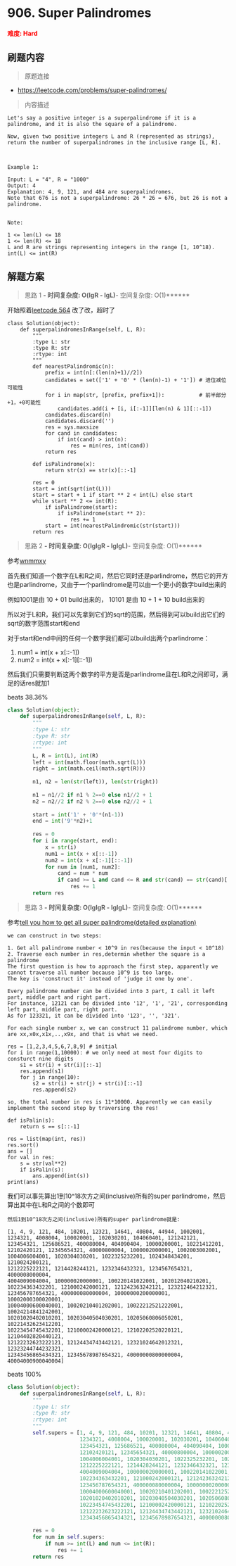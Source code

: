 # 906. Super Palindromes

**<font color=red>难度: Hard</font>**

## 刷题内容

> 原题连接

* https://leetcode.com/problems/super-palindromes/

> 内容描述

```
Let's say a positive integer is a superpalindrome if it is a palindrome, and it is also the square of a palindrome.

Now, given two positive integers L and R (represented as strings), return the number of superpalindromes in the inclusive range [L, R].

 

Example 1:

Input: L = "4", R = "1000"
Output: 4
Explanation: 4, 9, 121, and 484 are superpalindromes.
Note that 676 is not a superpalindrome: 26 * 26 = 676, but 26 is not a palindrome.
 

Note:

1 <= len(L) <= 18
1 <= len(R) <= 18
L and R are strings representing integers in the range [1, 10^18).
int(L) <= int(R)
```

## 解题方案

> 思路 1
******- 时间复杂度: O(lgR - lgL)******- 空间复杂度: O(1)******



开始照着[leetcode 564](https://github.com/apachecn/awesome-algorithm/blob/master/docs/Leetcode_Solutions/Python/564._Find_the_Closest_Palindrome.md)
改了改，超时了

```
class Solution(object):
    def superpalindromesInRange(self, L, R):
        """
        :type L: str
        :type R: str
        :rtype: int
        """
        def nearestPalindromic(n):     
            prefix = int(n[:(len(n)+1)//2])
            candidates = set(['1' + '0' * (len(n)-1) + '1']) # 进位减位可能性
            for i in map(str, [prefix, prefix+1]):           # 前半部分+1，+0可能性
                candidates.add(i + [i, i[:-1]][len(n) & 1][::-1])
            candidates.discard(n)                                              
            candidates.discard('')                                             
            res = sys.maxsize
            for cand in candidates:
                if int(cand) > int(n):
                    res = min(res, int(cand))
            return res
        
        def isPalindrome(x):
            return str(x) == str(x)[::-1]
        
        res = 0
        start = int(sqrt(int(L)))
        start = start + 1 if start ** 2 < int(L) else start
        while start ** 2 <= int(R):
            if isPalindrome(start):
                if isPalindrome(start ** 2):
                    res += 1
            start = int(nearestPalindromic(str(start)))
        return res
```




> 思路 2
******- 时间复杂度: O(lglgR - lglgL)******- 空间复杂度: O(1)******

参考[wnmmxy](https://leetcode.com/problems/super-palindromes/discuss/170742/Python-super-easy-to-understand-105-complexity-no-cheating)

首先我们知道一个数字在L和R之间，然后它同时还是parlindrome，然后它的开方也是parlindrome，又由于一个parlindrome是可以由一个更小的数字build出来的

例如1001是由 10 + 01 build出来的， 10101 是由 10 + 1 + 10 build出来的

所以对于L和R，我们可以先拿到它们的sqrt的范围，然后得到可以build出它们的sqrt的数字范围start和end

对于start和end中间的任何一个数字我们都可以build出两个parlindrome：          
1. num1 = int(x + x[::-1])
2. num2 = int(x + x[:-1][::-1])

然后我们只需要判断这两个数字的平方是否是parlindrome且在L和R之间即可，满足的话res就加1

beats 38.36%

```python
class Solution(object):
    def superpalindromesInRange(self, L, R):
        """
        :type L: str
        :type R: str
        :rtype: int
        """
        L, R = int(L), int(R)
        left = int(math.floor(math.sqrt(L)))
        right = int(math.ceil(math.sqrt(R)))
        
        n1, n2 = len(str(left)), len(str(right))
        
        n1 = n1//2 if n1 % 2==0 else n1//2 + 1
        n2 = n2//2 if n2 % 2==0 else n2//2 + 1
        
        start = int('1' + '0'*(n1-1))
        end = int('9'*n2)+1
        
        res = 0
        for i in range(start, end):
            x = str(i)
            num1 = int(x + x[::-1])
            num2 = int(x + x[:-1][::-1])
            for num in [num1, num2]:
                cand = num * num
                if cand >= L and cand <= R and str(cand) == str(cand)[::-1]:
                    res += 1
        return res
```



> 思路 3
******- 时间复杂度: O(lglgR - lglgL)******- 空间复杂度: O(1)******


参考[tell you how to get all super palindrome(detailed explanation)
](https://leetcode.com/problems/super-palindromes/discuss/174835/tell-you-how-to-get-all-super-palindrome(detailed-explanation))

```
we can construct in two steps:

1. Get all palindrome number < 10^9 in res(because the input < 10^18)
2. Traverse each number in res,determin whether the square is a palindrome
The first question is how to approach the first step, apparently we cannot traverse all number because 10^9 is too large. 
The key is 'construct it' instead of 'judge it one by one'.

Every palindrome number can be divided into 3 part, I call it left part, middle part and right part. 
For instance, 12121 can be divided into '12', '1', '21', corresponding left part, middle part, right part. 
As for 123321, it can be divided into '123', '', '321'.

For each single number x, we can construct 11 palindrome number, which are xx,x0x,x1x,..,x9x, and that is what we need.

res = [1,2,3,4,5,6,7,8,9] # initial
for i in range(1,10000): # we only need at most four digits to consturct nine digits
    s1 = str(i) + str(i)[::-1]
    res.append(s1)
    for j in range(10):
        s2 = str(i) + str(j) + str(i)[::-1]
        res.append(s2)
        
so, the total number in res is 11*10000. Apparently we can easily implement the second step by traversing the res!

def isPalin(s):
    return s == s[::-1]

res = list(map(int, res))
res.sort()
ans = []
for val in res:
    s = str(val**2)
    if isPalin(s):
        ans.append(int(s))
print(ans)
```

我们可以事先算出1到10^18次方之间(inclusive)所有的super parlindrome，然后算出其中在L和R之间的个数即可

```
然后1到10^18次方之间(inclusive)所有的super parlindrome就是:

[1, 4, 9, 121, 484, 10201, 12321, 14641, 40804, 44944, 1002001, 
1234321, 4008004, 100020001, 102030201, 104060401, 121242121, 
123454321, 125686521, 400080004, 404090404, 10000200001, 10221412201, 
12102420121, 12345654321, 40000800004, 1000002000001, 1002003002001,
1004006004001, 1020304030201, 1022325232201, 1024348434201, 1210024200121,
1212225222121, 1214428244121, 1232346432321, 1234567654321, 4000008000004,
4004009004004, 100000020000001, 100220141022001, 102012040210201, 
102234363432201, 121000242000121, 121242363242121, 123212464212321, 
123456787654321, 400000080000004, 10000000200000001, 10002000300020001, 
10004000600040001, 10020210401202001, 10022212521222001, 10024214841242001,
10201020402010201, 10203040504030201, 10205060806050201, 10221432623412201,
10223454745432201, 12100002420000121, 12102202520220121, 12104402820440121, 
12122232623222121, 12124434743442121, 12321024642012321, 12323244744232321, 
12343456865434321, 12345678987654321, 40000000800000004, 40004000900040004]
```


beats 100%

```python
class Solution(object):
    def superpalindromesInRange(self, L, R):
        """
        :type L: str
        :type R: str
        :rtype: int
        """
        self.supers = [1, 4, 9, 121, 484, 10201, 12321, 14641, 40804, 44944, 1002001,
                       1234321, 4008004, 100020001, 102030201, 104060401, 121242121,
                       123454321, 125686521, 400080004, 404090404, 10000200001, 10221412201,
                       12102420121, 12345654321, 40000800004, 1000002000001, 1002003002001,
                       1004006004001, 1020304030201, 1022325232201, 1024348434201, 1210024200121,
                       1212225222121, 1214428244121, 1232346432321, 1234567654321, 4000008000004,
                       4004009004004, 100000020000001, 100220141022001, 102012040210201,
                       102234363432201, 121000242000121, 121242363242121, 123212464212321,
                       123456787654321, 400000080000004, 10000000200000001, 10002000300020001,
                       10004000600040001, 10020210401202001, 10022212521222001, 10024214841242001,
                       10201020402010201, 10203040504030201, 10205060806050201, 10221432623412201,
                       10223454745432201, 12100002420000121, 12102202520220121, 12104402820440121,
                       12122232623222121, 12124434743442121, 12321024642012321, 12323244744232321,
                       12343456865434321, 12345678987654321, 40000000800000004, 40004000900040004]

        res = 0
        for num in self.supers:
            if num >= int(L) and num <= int(R):
                res += 1
        return res
```





















